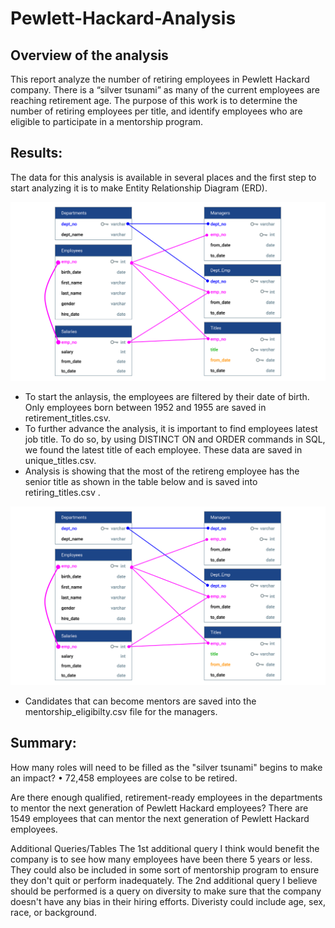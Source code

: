 # Pewlett-Hackard-Analysis

## Overview of the analysis

This report analyze the number of retiring employees in Pewlett Hackard company. There is a “silver tsunami” as many of the current employees are reaching retirement age. The purpose of this work is to determine the number of retiring employees per title, and identify employees who are eligible to participate in a mentorship program. 

## Results:
The data for this analysis is available in several places and the first step to start analyzing it is to make Entity Relationship Diagram (ERD).

![ERD](Resources\EmployeeDB.png)
  - To start the anlaysis, the employees are filtered by their date of birth. Only employees born between 1952 and 1955 are saved in retirement_titles.csv.
  - To further advance the analysis, it is important to find employees latest job title. To do so, by using DISTINCT ON and ORDER commands in SQL, we found the latest title of each employee. These data are saved in unique_titles.csv. 
  - Analysis is showing that the most of the retireng employee has the senior title as shown in the table below and is saved into retiring_titles.csv .
  
 ![number of retiring employee and their titles](Resources\EmployeeDB.PNG)

  - Candidates that can become mentors are saved into the mentorship_eligibilty.csv file for the managers.
  
## Summary:
How many roles will need to be filled as the "silver tsunami" begins to make an impact?
• 72,458 employees are colse to be retired.

Are there enough qualified, retirement-ready employees in the departments to mentor the next generation of Pewlett Hackard employees?
There are 1549 employees that can mentor the next generation of Pewlett Hackard employees.

Additional Queries/Tables
The 1st additional query I think would benefit the company is to see how many employees have been there 5 years or less. They could also be included in some sort of mentorship program to ensure they don't quit or perform inadequately.
The 2nd additional query I believe should be performed is a query on diversity to make sure that the company doesn't have any bias in their hiring efforts. Diveristy could include age, sex, race, or background.
